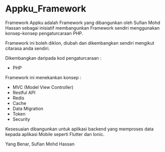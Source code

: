 # Appku_Framework

Framework Appku adalah Framework yang dibangunkan oleh Sufian Mohd Hassan sebagai inisiatif membangunkan Framework sendiri menggunakan konsep-konsep pengaturcaraan PHP.

Framework ini boleh diklon, diubah dan dikembangkan sendiri mengikut citarasa anda sendiri.

Dikembangkan daripada kod pengaturcaraan : 

- PHP

Framework ini menekankan konsep :

- MVC (Model View Controller)
- Restful API
- Redis 
- Cache 
- Data Migration 
- Token 
- Security 

Kesesuaian dibangunkan untuk aplikasi backend yang memproses data kepada aplikasi Mobile seperti Flutter dan Ionic. 

Yang Benar,
Sufian Mohd Hassan


